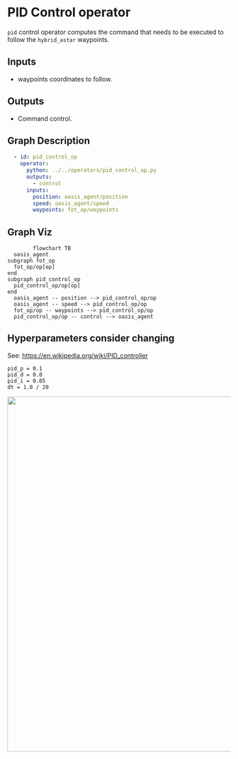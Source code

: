 # PID Control operator

`pid` control operator computes the command that needs to be executed to follow the `hybrid_astar` waypoints.

## Inputs

- waypoints coordinates to follow.

## Outputs

- Command control.

## Graph Description

```yaml
  - id: pid_control_op
    operator:
      python: ../../operators/pid_control_op.py
      outputs:
        - control
      inputs:
        position: oasis_agent/position
        speed: oasis_agent/speed
        waypoints: fot_op/waypoints
```

## Graph Viz

```mermaid
        flowchart TB
  oasis_agent
subgraph fot_op
  fot_op/op[op]
end
subgraph pid_control_op
  pid_control_op/op[op]
end
  oasis_agent -- position --> pid_control_op/op
  oasis_agent -- speed --> pid_control_op/op
  fot_op/op -- waypoints --> pid_control_op/op
  pid_control_op/op -- control --> oasis_agent
```

## Hyperparameters consider changing

See: https://en.wikipedia.org/wiki/PID_controller

```
pid_p = 0.1
pid_d = 0.0
pid_i = 0.05
dt = 1.0 / 20   
```

<p align="center">
<img src="https://upload.wikimedia.org/wikipedia/commons/c/c0/Change_with_Ki.png" width="800">
</p>